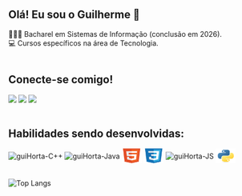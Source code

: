 ## Olá! Eu sou o Guilherme 👋

👨🏻‍💻 Bacharel em Sistemas de Informação (conclusão em 2026). <br>
💻 Cursos específicos na área de Tecnologia.
<br> <br>
## Conecte-se comigo!
<div> 
  <a href="https://www.linkedin.com/in/guilherme-horta-1a6946269/" target="_blank"><img src="https://img.shields.io/badge/LinkedIn-0077B5?style=for-the-badge&logo=linkedin&logoColor=white" target="_blank"></a> 
  <a href = "mailto:ghorta800@gmail.com"><img src="https://img.shields.io/badge/Gmail-D14836?style=for-the-badge&logo=gmail&logoColor=white" target="_blank"></a>
  <a href="https://www.instagram.com/gui_horta22/" target="_blank"><img src="https://img.shields.io/badge/-Instagram-%23E4405F?style=for-the-badge&logo=instagram&logoColor=white" target="_blank"></a>
</div> <br>
  
  ## Habilidades sendo desenvolvidas:

<div style="display: inline_block">
  <img align="center" alt="guiHorta-C++" height="30" width="40" src="https://cdn.jsdelivr.net/gh/devicons/devicon@latest/icons/cplusplus/cplusplus-original.svg">
  <img align="center" alt="guiHorta-Java" height="30" width="40" src="https://cdn.jsdelivr.net/gh/devicons/devicon@latest/icons/java/java-original.svg">
  <img align="center" alt="guiHorta-HTML" height="30" width="40" src="https://raw.githubusercontent.com/devicons/devicon/master/icons/html5/html5-original.svg">
  <img align="center" alt="guiHorta-CSS" height="30" width="40" src="https://raw.githubusercontent.com/devicons/devicon/master/icons/css3/css3-original.svg">
  <img align="center" alt="guiHorta-JS" height="30" width="40" src="https://cdn.jsdelivr.net/gh/devicons/devicon@latest/icons/javascript/javascript-original.svg"> 
  <img align="center" alt="Rafa-Python" height="30" width="40" src="https://raw.githubusercontent.com/devicons/devicon/master/icons/python/python-original.svg">
</div> <br>

![Top Langs](https://github-readme-stats-git-masterrstaa-rickstaa.vercel.app/api/top-langs/?username=guilhermeHorta22&bg_color=000&border_color=30A3DC&title_color=E94D5F&text_color=FFF)
